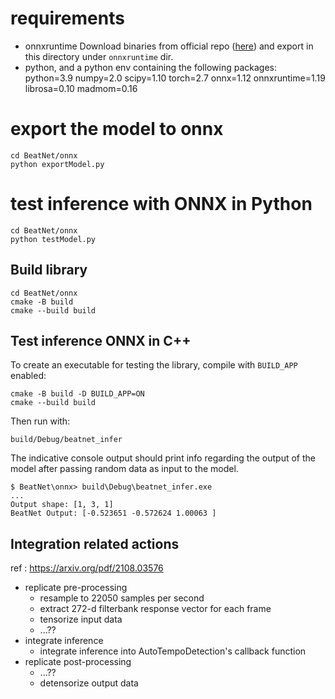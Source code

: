 # requirements

- onnxruntime 
Download binaries from official repo ([here](https://github.com/microsoft/onnxruntime/releases/tag/v1.22.1)) and export in this directory under `onnxruntime` dir.
- python, and a python env containing the following packages:
python=3.9
numpy=2.0
scipy=1.10
torch=2.7
onnx=1.12
onnxruntime=1.19
librosa=0.10
madmom=0.16

# export the model to onnx

```
cd BeatNet/onnx
python exportModel.py
```

# test inference with ONNX in Python
```
cd BeatNet/onnx
python testModel.py
```

## Build library
```
cd BeatNet/onnx
cmake -B build
cmake --build build
```
## Test inference ONNX in C++
To create an executable for testing the library, compile with `BUILD_APP` enabled:

```
cmake -B build -D BUILD_APP=ON
cmake --build build
```

Then run with:

```
build/Debug/beatnet_infer
```

The indicative console output should print info regarding the output of the model after passing random data as input to the model.

```
$ BeatNet\onnx> build\Debug\beatnet_infer.exe
...
Output shape: [1, 3, 1]
BeatNet Output: [-0.523651 -0.572624 1.00063 ]
```

## Integration related actions
ref : https://arxiv.org/pdf/2108.03576
- replicate pre-processing 
    - resample to 22050 samples per second
    - extract 272-d filterbank response vector for each frame
    - tensorize input data
    - ...??
- integrate inference
    - integrate inference into AutoTempoDetection's callback function
- replicate post-processing
    - ...??
    - detensorize output data



